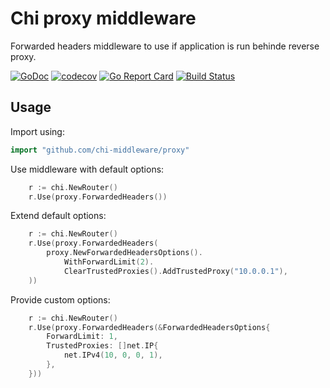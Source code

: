 # Chi proxy middleware

Forwarded headers middleware to use if application is run behinde reverse proxy.

[![GoDoc](https://pkg.go.dev/github.com/chi-middleware/proxy?status.svg)](https://pkg.go.dev/github.com/chi-middleware/proxy)
[![codecov](https://codecov.io/gh/chi-middleware/proxy/branch/master/graph/badge.svg)](https://codecov.io/gh/chi-middleware/proxy)
[![Go Report Card](https://goreportcard.com/badge/github.com/chi-middleware/proxy)](https://goreportcard.com/report/github.com/chi-middleware/proxy)
[![Build Status](https://cloud.drone.io/api/badges/chi-middleware/proxy/status.svg)](https://cloud.drone.io/chi-middleware/proxy)

## Usage

Import using:

```go
import "github.com/chi-middleware/proxy"
```

Use middleware with default options:

```go
    r := chi.NewRouter()
    r.Use(proxy.ForwardedHeaders())
```

Extend default options:

```go
    r := chi.NewRouter()
    r.Use(proxy.ForwardedHeaders(
        proxy.NewForwardedHeadersOptions().
            WithForwardLimit(2).
            ClearTrustedProxies().AddTrustedProxy("10.0.0.1"),
    ))
```

Provide custom options:

```go
    r := chi.NewRouter()
    r.Use(proxy.ForwardedHeaders(&ForwardedHeadersOptions{
        ForwardLimit: 1,
        TrustedProxies: []net.IP{
            net.IPv4(10, 0, 0, 1),
        },
    }))
```
